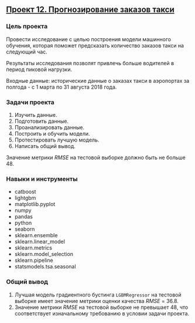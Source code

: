 ## [Проект 12. Прогнозирование заказов такси](12-forecasting-taxi-orders--time-series.ipynb)


### Цель проекта

Провести исследование с целью построения модели машинного обучения, которая поможет предсказать количество заказов такси на следующий час.

Результаты исследования позволят привлечь больше водителей в период пиковой нагрузки.

Входные данные: исторические данные о заказах такси в аэропортах за полгода - с 1 марта по 31 августа 2018 года.


### Задачи проекта

1. Изучить данные.
2. Подготовить данные.
3. Проанализировать данные.
4. Построить и обучить модели.
5. Протестировать лучшую модель.
6. Написать общий вывод.

Значение метрики *RMSE* на тестовой выборке должно быть не больше 48.


### Навыки и инструменты

- catboost
- lightgbm
- matplotlib.pyplot
- numpy
- pandas
- python
- seaborn
- sklearn.ensemble
- sklearn.linear_model
- sklearn.metrics
- sklearn.model_selection
- sklearn.pipeline
- statsmodels.tsa.seasonal


### Общий вывод

1. Лучшая модель градиентного бустинга `LGBMRegressor` на тестовой выборке имеет значение метрики оценки качества *RMSE* = 36.8.
2. Значение метрики *RMSE* на тестовой выборке не превышает 48, что соответствует изначальному требованию в условии задачи проекта.
